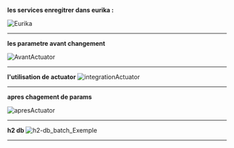 **les services enregitrer dans eurika :**

![Eurika](https://github.com/user-attachments/assets/83c73877-5316-4222-8170-514bf246fb3c)

********************************************
**les parametre avant changement**

![AvantActuator](https://github.com/user-attachments/assets/c726dc1b-d568-4160-9bc2-49dddd320a4a)

********************************************
**l'utilisation de actuator**
![integrationActuator](https://github.com/user-attachments/assets/4395693d-7e65-48ef-92ec-b14052b96199)


********************************************
**apres chagement de params**

![apresActuator](https://github.com/user-attachments/assets/dc17725a-693b-43f8-a094-8b232f594b7e)

********************************************
**h2 db**
![h2-db_batch_Exemple](https://github.com/user-attachments/assets/0a202e97-302b-47c4-bd3b-b05f4586a904)


********************************************
